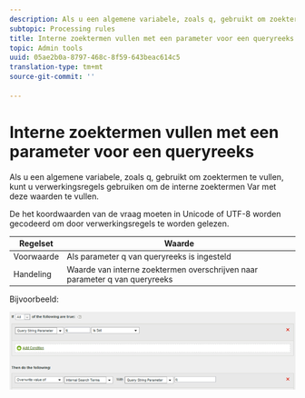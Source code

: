 ```yaml
---
description: Als u een algemene variabele, zoals q, gebruikt om zoektermen te vullen, kunt u verwerkingsregels gebruiken om de interne zoektermen Var met deze waarden te vullen.
subtopic: Processing rules
title: Interne zoektermen vullen met een parameter voor een queryreeks
topic: Admin tools
uuid: 05ae2b0a-8797-468c-8f59-643beac614c5
translation-type: tm+mt
source-git-commit: ''

---
```



# Interne zoektermen vullen met een parameter voor een queryreeks

Als u een algemene variabele, zoals q, gebruikt om zoektermen te vullen, kunt u verwerkingsregels gebruiken om de interne zoektermen Var met deze waarden te vullen.

De het koordwaarden van de vraag moeten in Unicode of UTF-8 worden gecodeerd om door verwerkingsregels te worden gelezen.

| Regelset | Waarde |
|---|---|
| Voorwaarde | Als parameter q van queryreeks is ingesteld |
| Handeling | Waarde van interne zoektermen overschrijven naar parameter q van queryreeks |

Bijvoorbeeld:

![](assets/populate-internal-search-terms.png)

